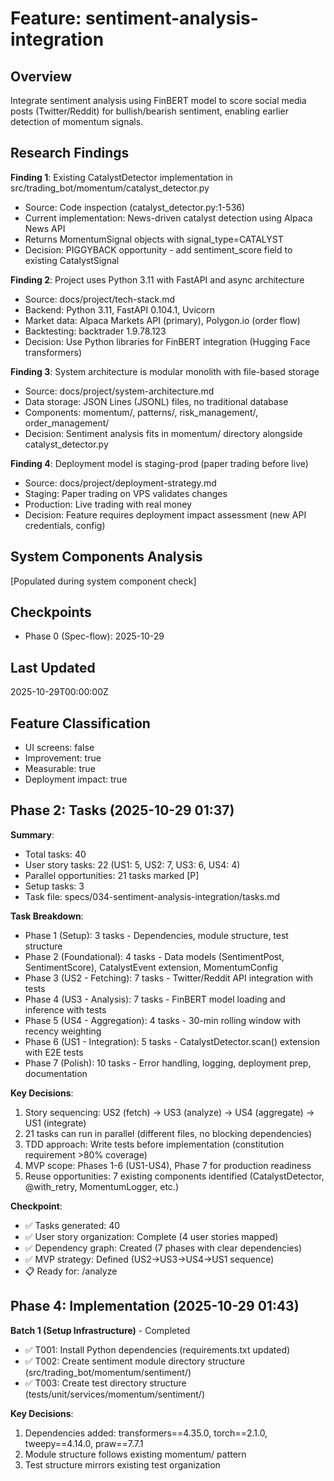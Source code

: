 # Feature: sentiment-analysis-integration

## Overview
Integrate sentiment analysis using FinBERT model to score social media posts (Twitter/Reddit) for bullish/bearish sentiment, enabling earlier detection of momentum signals.

## Research Findings

**Finding 1**: Existing CatalystDetector implementation in src/trading_bot/momentum/catalyst_detector.py
- Source: Code inspection (catalyst_detector.py:1-536)
- Current implementation: News-driven catalyst detection using Alpaca News API
- Returns MomentumSignal objects with signal_type=CATALYST
- Decision: PIGGYBACK opportunity - add sentiment_score field to existing CatalystSignal

**Finding 2**: Project uses Python 3.11 with FastAPI and async architecture
- Source: docs/project/tech-stack.md
- Backend: Python 3.11, FastAPI 0.104.1, Uvicorn
- Market data: Alpaca Markets API (primary), Polygon.io (order flow)
- Backtesting: backtrader 1.9.78.123
- Decision: Use Python libraries for FinBERT integration (Hugging Face transformers)

**Finding 3**: System architecture is modular monolith with file-based storage
- Source: docs/project/system-architecture.md
- Data storage: JSON Lines (JSONL) files, no traditional database
- Components: momentum/, patterns/, risk_management/, order_management/
- Decision: Sentiment analysis fits in momentum/ directory alongside catalyst_detector.py

**Finding 4**: Deployment model is staging-prod (paper trading before live)
- Source: docs/project/deployment-strategy.md
- Staging: Paper trading on VPS validates changes
- Production: Live trading with real money
- Decision: Feature requires deployment impact assessment (new API credentials, config)

## System Components Analysis
[Populated during system component check]

## Checkpoints
- Phase 0 (Spec-flow): 2025-10-29

## Last Updated
2025-10-29T00:00:00Z

## Feature Classification
- UI screens: false
- Improvement: true
- Measurable: true
- Deployment impact: true

## Phase 2: Tasks (2025-10-29 01:37)

**Summary**:
- Total tasks: 40
- User story tasks: 22 (US1: 5, US2: 7, US3: 6, US4: 4)
- Parallel opportunities: 21 tasks marked [P]
- Setup tasks: 3
- Task file: specs/034-sentiment-analysis-integration/tasks.md

**Task Breakdown**:
- Phase 1 (Setup): 3 tasks - Dependencies, module structure, test structure
- Phase 2 (Foundational): 4 tasks - Data models (SentimentPost, SentimentScore), CatalystEvent extension, MomentumConfig
- Phase 3 (US2 - Fetching): 7 tasks - Twitter/Reddit API integration with tests
- Phase 4 (US3 - Analysis): 7 tasks - FinBERT model loading and inference with tests
- Phase 5 (US4 - Aggregation): 4 tasks - 30-min rolling window with recency weighting
- Phase 6 (US1 - Integration): 5 tasks - CatalystDetector.scan() extension with E2E tests
- Phase 7 (Polish): 10 tasks - Error handling, logging, deployment prep, documentation

**Key Decisions**:
1. Story sequencing: US2 (fetch) → US3 (analyze) → US4 (aggregate) → US1 (integrate)
2. 21 tasks can run in parallel (different files, no blocking dependencies)
3. TDD approach: Write tests before implementation (constitution requirement >80% coverage)
4. MVP scope: Phases 1-6 (US1-US4), Phase 7 for production readiness
5. Reuse opportunities: 7 existing components identified (CatalystDetector, @with_retry, MomentumLogger, etc.)

**Checkpoint**:
- ✅ Tasks generated: 40
- ✅ User story organization: Complete (4 user stories mapped)
- ✅ Dependency graph: Created (7 phases with clear dependencies)
- ✅ MVP strategy: Defined (US2→US3→US4→US1 sequence)
- 📋 Ready for: /analyze

## Phase 4: Implementation (2025-10-29 01:43)

**Batch 1 (Setup Infrastructure)** - Completed
- ✅ T001: Install Python dependencies (requirements.txt updated)
- ✅ T002: Create sentiment module directory structure (src/trading_bot/momentum/sentiment/)
- ✅ T003: Create test directory structure (tests/unit/services/momentum/sentiment/)

**Key Decisions**:
1. Dependencies added: transformers==4.35.0, torch==2.1.0, tweepy==4.14.0, praw==7.7.1
2. Module structure follows existing momentum/ pattern
3. Test structure mirrors existing test organization


